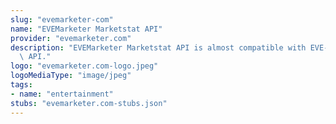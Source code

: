 ```yaml
---
slug: "evemarketer-com"
name: "EVEMarketer Marketstat API"
provider: "evemarketer.com"
description: "EVEMarketer Marketstat API is almost compatible with EVE-Central's Marketstat\
  \ API."
logo: "evemarketer.com-logo.jpeg"
logoMediaType: "image/jpeg"
tags:
- name: "entertainment"
stubs: "evemarketer.com-stubs.json"
---
```

